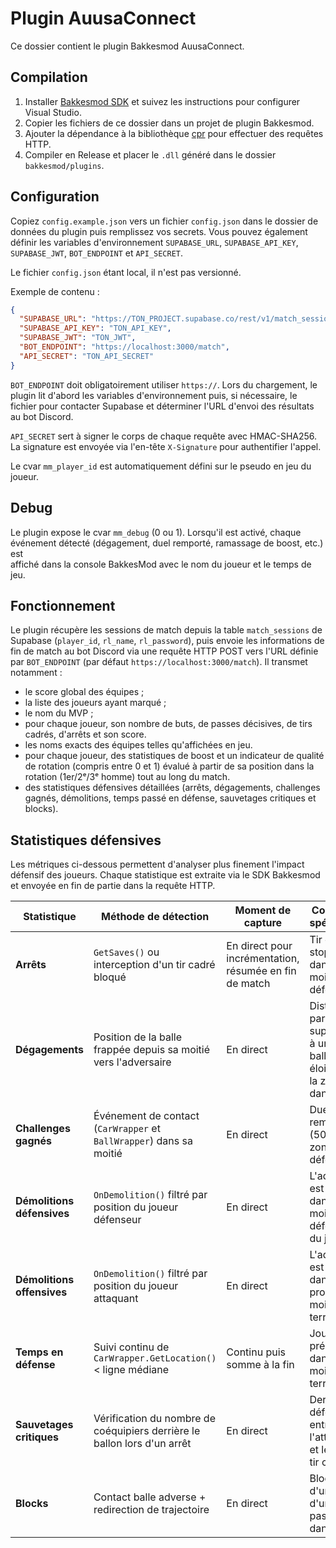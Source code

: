 # Plugin AuusaConnect

Ce dossier contient le plugin Bakkesmod AuusaConnect.

## Compilation

1. Installer [Bakkesmod SDK](https://github.com/bakkesmodorg/BakkesModSDK) et suivez les instructions pour configurer Visual Studio.
2. Copier les fichiers de ce dossier dans un projet de plugin Bakkesmod.
3. Ajouter la dépendance à la bibliothèque [cpr](https://github.com/libcpr/cpr) pour effectuer des requêtes HTTP.
4. Compiler en Release et placer le `.dll` généré dans le dossier `bakkesmod/plugins`.

## Configuration

Copiez `config.example.json` vers un fichier `config.json` dans le dossier de données du plugin puis
remplissez vos secrets. Vous pouvez également définir les variables d'environnement
`SUPABASE_URL`, `SUPABASE_API_KEY`, `SUPABASE_JWT`, `BOT_ENDPOINT` et `API_SECRET`.

Le fichier `config.json` étant local, il n'est pas versionné.

Exemple de contenu :

```json
{
  "SUPABASE_URL": "https://TON_PROJECT.supabase.co/rest/v1/match_sessions",
  "SUPABASE_API_KEY": "TON_API_KEY",
  "SUPABASE_JWT": "TON_JWT",
  "BOT_ENDPOINT": "https://localhost:3000/match",
  "API_SECRET": "TON_API_SECRET"
}
```

`BOT_ENDPOINT` doit obligatoirement utiliser `https://`.
Lors du chargement, le plugin lit d'abord les variables d'environnement puis, si nécessaire,
le fichier pour contacter Supabase et déterminer l'URL d'envoi des résultats au bot Discord.

`API_SECRET` sert à signer le corps de chaque requête avec HMAC-SHA256.
La signature est envoyée via l'en-tête `X-Signature` pour authentifier l'appel.

Le cvar `mm_player_id` est automatiquement défini sur le pseudo en jeu du joueur.


## Debug

Le plugin expose le cvar `mm_debug` (0 ou 1). Lorsqu'il est activé, chaque \
événement détecté (dégagement, duel remporté, ramassage de boost, etc.) est \
affiché dans la console BakkesMod avec le nom du joueur et le temps de jeu.

## Fonctionnement

Le plugin récupère les sessions de match depuis la table `match_sessions` de Supabase
(`player_id`, `rl_name`, `rl_password`), puis envoie les informations de fin de match au bot
Discord via une requête HTTP POST vers l'URL définie par `BOT_ENDPOINT`
(par défaut `https://localhost:3000/match`).
Il transmet notamment :

- le score global des équipes ;
- la liste des joueurs ayant marqué ;
- le nom du MVP ;
- pour chaque joueur, son nombre de buts, de passes décisives, de tirs cadrés, d'arrêts et son score.
- les noms exacts des équipes telles qu'affichées en jeu.
 - pour chaque joueur, des statistiques de boost et un indicateur de qualité de rotation (compris entre 0 et 1) évalué à partir de sa position dans la rotation (1er/2ᵉ/3ᵉ homme) tout au long du match.
- des statistiques défensives détaillées (arrêts, dégagements, challenges gagnés, démolitions, temps passé en défense, sauvetages critiques et blocks).

## Statistiques défensives

Les métriques ci-dessous permettent d'analyser plus finement l'impact défensif des joueurs. Chaque statistique est extraite via le SDK Bakkesmod et envoyée en fin de partie dans la requête HTTP.

| Statistique | Méthode de détection | Moment de capture | Conditions spécifiques | Format |
|-------------|---------------------|------------------|-----------------------|-------|
| **Arrêts** | `GetSaves()` ou interception d'un tir cadré bloqué | En direct pour incrémentation, résumée en fin de match | Tir cadré stoppé dans la moitié défensive | entier |
| **Dégagements** | Position de la balle frappée depuis sa moitié vers l'adversaire | En direct | Distance parcourue supérieure à un seuil et balle éloignée de la zone dangereuse | entier |
| **Challenges gagnés** | Événement de contact (`CarWrapper` et `BallWrapper`) dans sa moitié | En direct | Duel remporté (50/50) en zone défensive | entier |
| **Démolitions défensives** | `OnDemolition()` filtré par position du joueur défenseur | En direct | L'adversaire est démoli dans la moitié défensive du joueur | entier |
| **Démolitions offensives** | `OnDemolition()` filtré par position du joueur attaquant | En direct | L'adversaire est démoli dans sa propre moitié de terrain | entier |
| **Temps en défense** | Suivi continu de `CarWrapper.GetLocation()` < ligne médiane | Continu puis somme à la fin | Joueur présent dans sa moitié de terrain | secondes ou pourcentage du temps de jeu |
| **Sauvetages critiques** | Vérification du nombre de coéquipiers derrière le ballon lors d'un arrêt | En direct | Dernier défenseur entre l'attaquant et le but et tir cadré | entier |
| **Blocks** | Contact balle adverse + redirection de trajectoire | En direct | Blocage d'un tir ou d'une passe dangereuse | entier |

